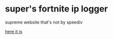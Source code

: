 # super's fortnite ip logger
supreme website that's not by speediv

[here it is](https://supersteelyt.github.io/sfipl/)
